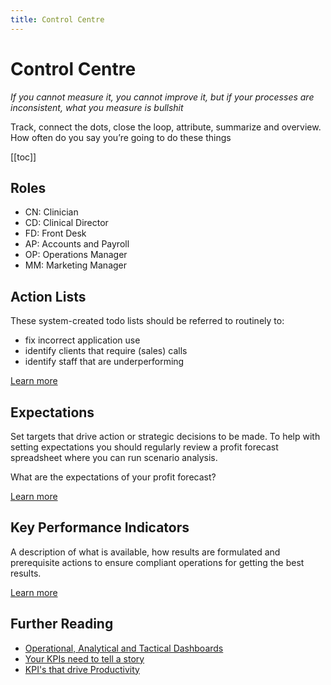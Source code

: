 ```yaml
---
title: Control Centre
---
```


# Control Centre

_If you cannot measure it, you cannot improve it, but if your processes are inconsistent, what you measure is bullshit_

Track, connect the dots, close the loop, attribute, summarize and overview. How often do you say you’re going to do these things

[[toc]]

## Roles

- CN: Clinician
- CD: Clinical Director
- FD: Front Desk
- AP: Accounts and Payroll
- OP: Operations Manager
- MM: Marketing Manager

## Action Lists

These system-created todo lists should be referred to routinely to:

- fix incorrect application use
- identify clients that require (sales) calls
- identify staff that are underperforming

[Learn more](./action-lists/)

## Expectations

Set targets that drive action or strategic decisions to be made. To help with setting expectations you should regularly review a profit forecast spreadsheet where you can run scenario analysis.

What are the expectations of your profit forecast?

[Learn more](./expectations/)

## Key Performance Indicators

A description of what is available, how results are formulated and prerequisite actions to ensure compliant operations for getting the best results.

[Learn more](./key-performance-indicators/)

## Further Reading

- [Operational, Analytical and Tactical Dashboards](https://www.datapine.com/blog/strategic-operational-analytical-tactical-dashboards/)
- [Your KPIs need to tell a story](https://onstrategyhq.com/resources/your-key-performance-indicators-need-to-tell-a-story/)
- [KPI's that drive Productivity](https://www.paulgough.com/video-show/audio-show-44/)
